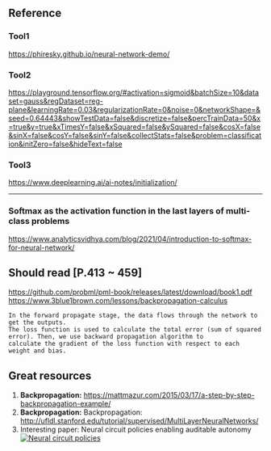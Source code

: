 ## Reference
### Tool1
https://phiresky.github.io/neural-network-demo/
### Tool2
https://playground.tensorflow.org/#activation=sigmoid&batchSize=10&dataset=gauss&regDataset=reg-plane&learningRate=0.03&regularizationRate=0&noise=0&networkShape=&seed=0.64443&showTestData=false&discretize=false&percTrainData=50&x=true&y=true&xTimesY=false&xSquared=false&ySquared=false&cosX=false&sinX=false&cosY=false&sinY=false&collectStats=false&problem=classification&initZero=false&hideText=false
### Tool3
https://www.deeplearning.ai/ai-notes/initialization/
___
### Softmax as the activation function in the last layers of multi-class problems
https://www.analyticsvidhya.com/blog/2021/04/introduction-to-softmax-for-neural-network/

## Should read [P.413 ~ 459]
https://github.com/probml/pml-book/releases/latest/download/book1.pdf </br>
https://www.3blue1brown.com/lessons/backpropagation-calculus

```
In the forward propagate stage, the data flows through the network to get the outputs. 
The loss function is used to calculate the total error (sum of squared error). Then, we use backward propagation algorithm to 
calculate the gradient of the loss function with respect to each weight and bias.
```
## Great resources
1. <b>Backpropagation:</b> https://mattmazur.com/2015/03/17/a-step-by-step-backpropagation-example/ 
2. <b>Backpropagation:</b> Backpropagation: http://ufldl.stanford.edu/tutorial/supervised/MultiLayerNeuralNetworks/
3. Interesting paper: Neural circuit policies enabling auditable autonomy 
&nbsp;&nbsp;&nbsp; [![Neural circuit policies](https://img.youtube.com/vi/wAa358pNDkQ/0.jpg)](https://www.youtube.com/watch?v=wAa358pNDkQ)
